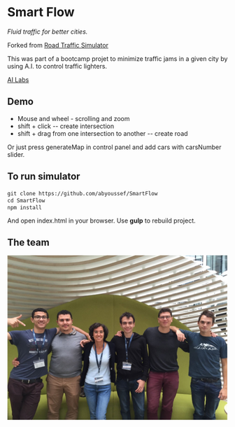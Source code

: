 # Smart Flow 
_Fluid traffic for better cities._

Forked from [Road Traffic Simulator](http://volkhin.com/RoadTrafficSimulator)

This was part of a bootcamp projet to minimize traffic jams in a given city by using A.I. to control traffic lighters. 

[AI Labs](http://ailabs.tech/)

## Demo

* Mouse and wheel - scrolling and zoom
* shift + click -- create intersection
* shift + drag from one intersection to another -- create road

Or just press generateMap in control panel and add cars with carsNumber slider.

## To run simulator

    git clone https://github.com/abyoussef/SmartFlow
    cd SmartFlow
    npm install

And open index.html in your browser. Use **gulp** to rebuild project.

## The team 

<img src="images/GreenLightsTeam.png"  width="600"  align="middle">

